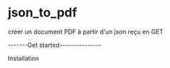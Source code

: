 # json_to_pdf
créer un document PDF à partir d'un json reçu en GET

-------Get started---------------

Installation

